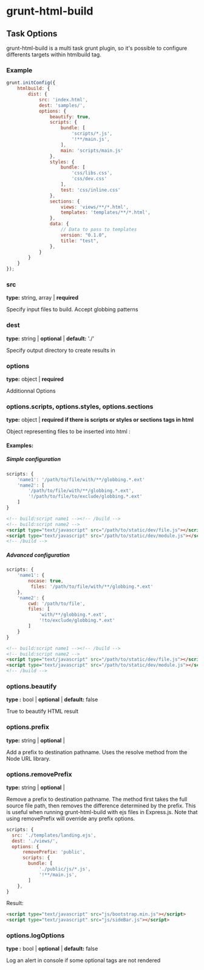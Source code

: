 ﻿# grunt-html-build

## Task Options

grunt-html-build is a multi task grunt plugin, so it's possible to configure differents targets within htmlbuild tag.

### Example

```javascript
grunt.initConfig({
    htmlbuild: {
        dist: {
            src: 'index.html',
            dest: 'samples/',
            options: {
                beautify: true,
                scripts: {
                    bundle: [
                        'scripts/*.js',
                        '!**/main.js',
                    ],
                    main: 'scripts/main.js'
                },
                styles: {
                    bundle: [
                        'css/libs.css',
                        'css/dev.css'
                    ],
                    test: 'css/inline.css'
                },
                sections: {
                    views: 'views/**/*.html',
                    templates: 'templates/**/*.html',
                },
                data: {
					// Data to pass to templates
                    version: "0.1.0",
                    title: "test",
                },
            }
        }
    }
});
```

### src
 **type:** string, array |
 **required**

Specify input files to build.
Accept globbing patterns

### dest
 **type:** string |
 **optional** |
 **default:** './'

Specify output directory to create results in

### options
 **type:** object |
 **required**

Additionnal Options

### options.scripts, options.styles, options.sections
 **type:** object |
 **required if there is scripts or styles or sections tags in html**

Object representing files to be inserted into html :

#### Examples:

##### Simple configuration

```javascript
scripts: {
	'name1': '/path/to/file/with/**/globbing.*.ext'
	'name2': [
		'/path/to/file/with/**/globbing.*.ext',
		'!/path/to/file/to/exclude/globbing.*.ext'
	]
}
```
```html
<!-- build:script name1 --><!-- /build -->
<!-- build:script name2 -->
<script type="text/javascript" src="/path/to/static/dev/file.js"></script>
<script type="text/javascript" src="/path/to/static/dev/module.js"></script>
<!-- /build -->
```

##### Advanced configuration

```javascript
scripts: {
	'name1': {
		nocase: true,
		 files: '/path/to/file/with/**/globbing.*.ext'
	},
	'name2': {
		cwd: '/path/to/file',
		files: [
			'with/**/globbing.*.ext',
			'!to/exclude/globbing.*.ext'
		]
	}
}
```
```html
<!-- build:script name1 --><!-- /build -->
<!-- build:script name2 -->
<script type="text/javascript" src="/path/to/static/dev/file.js"></script>
<script type="text/javascript" src="/path/to/static/dev/module.js"></script>
<!-- /build -->
```

### options.beautify
 **type :** bool |
 **optional** |
 **default:** false

True to beautify HTML result

### options.prefix
 **type:** string |
 **optional** |

 Add a prefix to destination pathname.  Uses the resolve method from the Node URL library.  

### options.removePrefix
**type:** string |
**optional** |

Remove a prefix to destination pathname.  The method first takes the full source file path, then removes the difference determined by the prefix.  This is useful when running grunt-html-build with ejs files in Express.js.  Note that using removePrefix will override any prefix options.

```javascript
scripts: {
  src: './templates/landing.ejs',
  dest: './views/',
  options: {
      removePrefix: 'public',
      scripts: {
        bundle: [
            './public/js/*.js',
            '!**/main.js',
        ]
    },
}
```
Result:
```html
<script type="text/javascript" src="js/bootstrap.min.js"></script>
<script type="text/javascript" src="js/sideBar.js"></script>
```


### options.logOptions
 **type :** bool |
 **optional** |
 **default:** false

Log an alert in console if some optional tags are not rendered
